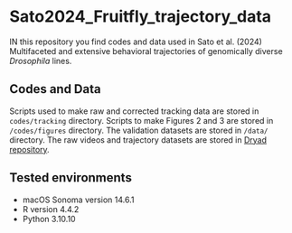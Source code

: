 # Sato2024_Fruitfly_trajectory_data
IN this repository you find codes and data used in Sato et al. (2024) Multifaceted and extensive behavioral trajectories of genomically diverse _Drosophila_ lines.

## Codes and Data
Scripts used to make raw and corrected tracking data are stored in `codes/tracking` directory. Scripts to make Figures 2 and 3 are stored in `/codes/figures` directory. 
The validation datasets are stored in `/data/` directory. The raw videos and trajectory datasets are stored in [Dryad repository](https://doi.org/10.5061/dryad.ttdz08m60).

## Tested environments
- macOS Sonoma version 14.6.1
- R version 4.4.2
- Python 3.10.10